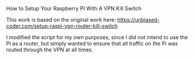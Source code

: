 How to Setup Your Raspberry PI With A VPN Kill Switch

This work is based on the original work here: https://unbiased-coder.com/setup-raspi-vpn-router-kill-switch

I modified the script for my own purposes, since I did not intend to use the Pi as a router, but simply wanted to ensure that all traffic on the Pi was routed through the VPN at all times.
